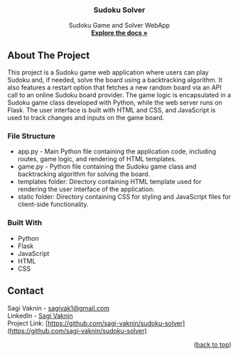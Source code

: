 <a name="readme-top"></a>

<h3 align="center">Sudoku Solver</h3>

<p align="center">
   Sudoku Game and Solver WebApp
    <br />
    <a href="https://github.com/sagi-vaknin/sudoku-solver"><strong>Explore the docs »</strong></a>
</p>
</div>

## About The Project
This project is a Sudoku game web application where users can play Sudoku and, if needed, solve the board using a backtracking algorithm. It also features a restart option that fetches a new random board via an API call to an online Sudoku board provider. The game logic is encapsulated in a Sudoku game class developed with Python, while the web server runs on Flask. The user interface is built with HTML and CSS, and JavaScript is used to track changes and inputs on the game board.


### File Structure
* app.py - Main Python file containing the application code, including routes, game logic, and rendering of HTML templates.
* game.py - Python file containing the Sudoku game class and backtracking algorithm for solving the board.
* templates folder: Directory containing HTML template used for rendering the user interface of the application.
* static folder: Directory containing CSS for styling and JavaScript files for client-side functionality.


### Built With
* Python
* Flask
* JavaScript
* HTML
* CSS

## Contact
Sagi Vaknin - sagivak1@gmail.com <br>
LinkedIn  - [Sagi Vaknin](https://www.linkedin.com/in/sagi-vaknin-sv) <br>
Project Link: [https://github.com/sagi-vaknin/sudoku-solver](https://github.com/sagi-vaknin/sudoku-solver)

<p align="right">(<a href="#readme-top">back to top</a>)</p>
